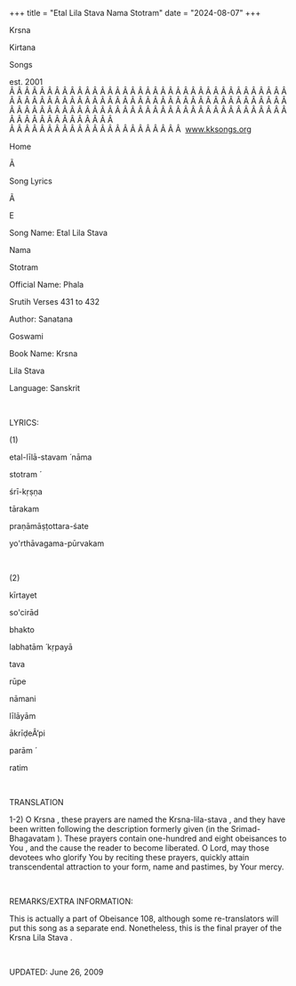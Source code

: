 +++ 
title = "Etal Lila Stava Nama Stotram"
date = "2024-08-07"
+++

Krsna
 
Kirtana
 
Songs

est. 2001
Â Â Â Â Â Â Â Â Â Â Â Â Â Â Â Â Â Â Â Â Â Â Â Â Â Â Â Â Â Â Â Â Â Â Â Â Â Â Â Â Â Â Â Â Â Â Â Â Â Â Â Â Â Â Â Â Â Â Â Â Â Â Â Â Â Â Â Â Â Â Â Â Â Â Â Â Â Â Â Â Â Â Â Â Â Â Â Â Â Â Â Â Â Â Â Â Â Â Â Â Â Â Â Â Â Â Â Â Â Â Â Â Â Â Â Â Â Â Â Â Â Â Â Â Â  
Â Â Â Â Â Â Â Â Â Â Â Â Â Â Â Â Â Â Â Â Â Â Â  
www.kksongs.org








Home


Ã 
 
Song Lyrics
 
Ã 
 
E


Song Name: 
Etal
 Lila 
Stava
 
Nama
 
Stotram


Official Name: 
Phala
 
Srutih
 Verses 431 to 432


Author: 
Sanatana
 
Goswami


Book Name: 
Krsna

Lila 
Stava


Language: 
Sanskrit


 


LYRICS:


(1)


etal-līlā-stavam
́ 
nāma
 
stotram
́

śrī-kṛṣṇa
 
tārakam
 


praṇāmāṣṭottara-śate
 
yo'rthāvagama-pūrvakam


 


(2)


kīrtayet
 
so'cirād
 
bhakto
 
labhatām
́ 
kṛpayā


tava
 


rūpe
 
nāmani
 
līlāyām


ākrīḍeÂ’pi
 
parām
́

ratim


 


TRANSLATION


1-2) O 
Krsna
,
these prayers are named the 
Krsna-lila-stava
, and
they have been written following the description formerly given (in the 
Srimad-Bhagavatam
). These prayers contain one-hundred and
eight 
obeisances
 to 
You
, and
the cause the reader to become liberated. O 
Lord,
 may
those devotees who glorify You by reciting these prayers, quickly attain
transcendental attraction to your form, name and pastimes, by Your mercy.


 


REMARKS/EXTRA INFORMATION:


This
is actually a part of Obeisance 108, although some re-translators will put this
song as a separate end. Nonetheless, this is the final prayer of the 
Krsna
 Lila 
Stava
.


 


UPDATED:
 June 26, 2009